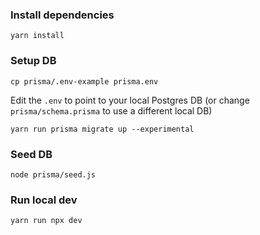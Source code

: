 ### Install dependencies

`yarn install`



### Setup DB

`cp prisma/.env-example prisma.env`

Edit the `.env` to point to your local Postgres DB (or change `prisma/schema.prisma` to use a different local DB)

`yarn run prisma migrate up --experimental`

### Seed DB

`node prisma/seed.js`  

### Run local dev

`yarn run npx dev`
